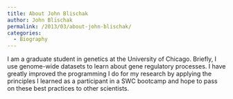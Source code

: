 ```yaml
---
title: About John Blischak
author: John Blischak
permalink: /2013/03/about-john-blischak/
categories:
  - Biography
---
```

I am a graduate student in genetics at the University of Chicago. Briefly, I use genome-wide datasets to learn about gene regulatory processes. I have greatly improved the programming I do for my research by applying the principles I learned as a participant in a SWC bootcamp and hope to pass on these best practices to other scientists.
